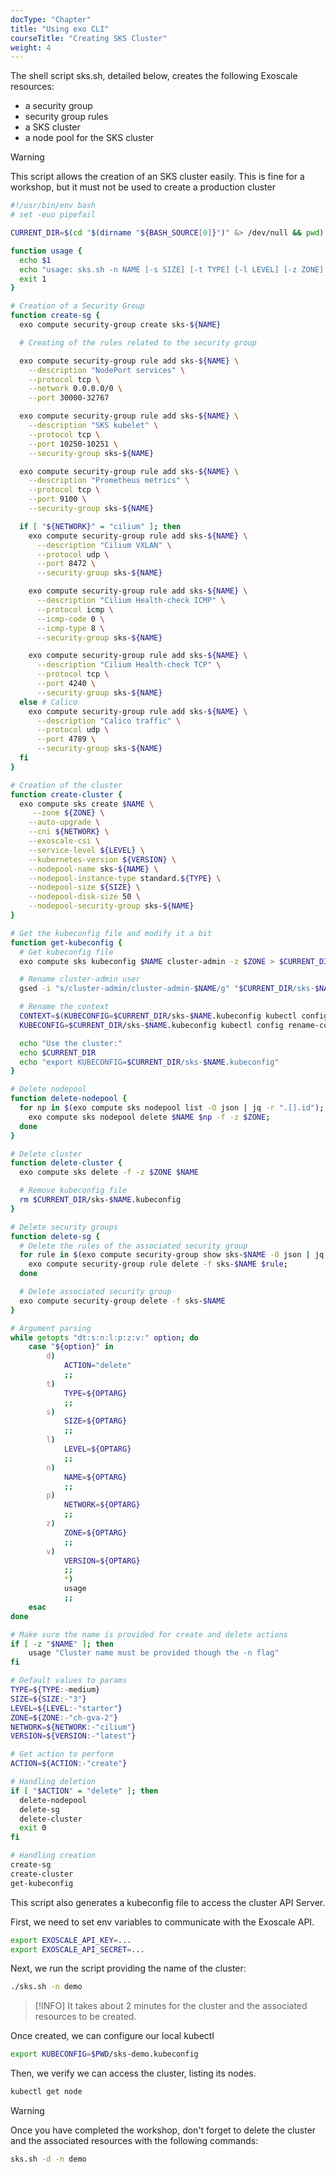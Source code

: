 ```yaml
---
docType: "Chapter"
title: "Using exo CLI"
courseTitle: "Creating SKS Cluster"
weight: 4
---
```


The shell script sks.sh, detailed below, creates the following Exoscale resources:

- a security group
- security group rules
- a SKS cluster
- a node pool for the SKS cluster

> [!WARNING]
> This script allows the creation of an SKS cluster easily. This is fine for a workshop, but it must not be used to create a production cluster

```bash {filename="sks.sh"}
#!/usr/bin/env bash
# set -euo pipefail

CURRENT_DIR=$(cd "$(dirname "${BASH_SOURCE[0]}")" &> /dev/null && pwd)

function usage {
  echo $1
  echo "usage: sks.sh -n NAME [-s SIZE] [-t TYPE] [-l LEVEL] [-z ZONE] [-p NETWORK] [-v VERSION]"
  exit 1
}

# Creation of a Security Group
function create-sg {
  exo compute security-group create sks-${NAME}

  # Creating of the rules related to the security group

  exo compute security-group rule add sks-${NAME} \
    --description "NodePort services" \
    --protocol tcp \
    --network 0.0.0.0/0 \
    --port 30000-32767

  exo compute security-group rule add sks-${NAME} \
    --description "SKS kubelet" \
    --protocol tcp \
    --port 10250-10251 \
    --security-group sks-${NAME}

  exo compute security-group rule add sks-${NAME} \
    --description "Prometheus metrics" \
    --protocol tcp \
    --port 9100 \
    --security-group sks-${NAME}

  if [ "${NETWORK}" = "cilium" ]; then
    exo compute security-group rule add sks-${NAME} \
      --description "Cilium VXLAN" \
      --protocol udp \
      --port 8472 \
      --security-group sks-${NAME}

    exo compute security-group rule add sks-${NAME} \
      --description "Cilium Health-check ICMP" \
      --protocol icmp \
      --icmp-code 0 \
      --icmp-type 8 \
      --security-group sks-${NAME}

    exo compute security-group rule add sks-${NAME} \
      --description "Cilium Health-check TCP" \
      --protocol tcp \
      --port 4240 \
      --security-group sks-${NAME}
  else # Calico
    exo compute security-group rule add sks-${NAME} \
      --description "Calico traffic" \
      --protocol udp \
      --port 4789 \
      --security-group sks-${NAME}
  fi
}

# Creation of the cluster
function create-cluster {
  exo compute sks create $NAME \
     --zone ${ZONE} \
    --auto-upgrade \
    --cni ${NETWORK} \
    --exoscale-csi \
    --service-level ${LEVEL} \
    --kubernetes-version ${VERSION} \
    --nodepool-name sks-${NAME} \
    --nodepool-instance-type standard.${TYPE} \
    --nodepool-size ${SIZE} \
    --nodepool-disk-size 50 \
    --nodepool-security-group sks-${NAME}
}

# Get the kubeconfig file and modify it a bit
function get-kubeconfig {
  # Get kubeconfig file
  exo compute sks kubeconfig $NAME cluster-admin -z $ZONE > $CURRENT_DIR/sks-$NAME.kubeconfig

  # Rename cluster-admin user
  gsed -i "s/cluster-admin/cluster-admin-$NAME/g" "$CURRENT_DIR/sks-$NAME.kubeconfig"

  # Rename the context
  CONTEXT=$(KUBECONFIG=$CURRENT_DIR/sks-$NAME.kubeconfig kubectl config current-context)
  KUBECONFIG=$CURRENT_DIR/sks-$NAME.kubeconfig kubectl config rename-context $CONTEXT $NAME

  echo "Use the cluster:"
  echo $CURRENT_DIR
  echo "export KUBECONFIG=$CURRENT_DIR/sks-$NAME.kubeconfig"
}

# Delete nodepool
function delete-nodepool {
  for np in $(exo compute sks nodepool list -O json | jq -r ".[].id"); do
    exo compute sks nodepool delete $NAME $np -f -z $ZONE;
  done
}

# Delete cluster
function delete-cluster {
  exo compute sks delete -f -z $ZONE $NAME

  # Remove kubeconfig file
  rm $CURRENT_DIR/sks-$NAME.kubeconfig
}

# Delete security groups
function delete-sg {
  # Delete the rules of the associated security group
  for rule in $(exo compute security-group show sks-$NAME -O json | jq -r ".ingress_rules[].id"); do
    exo compute security-group rule delete -f sks-$NAME $rule;
  done

  # Delete associated security group
  exo compute security-group delete -f sks-$NAME
}

# Argument parsing
while getopts "dt:s:n:l:p:z:v:" option; do
    case "${option}" in
        d)
            ACTION="delete"
            ;;
        t)
            TYPE=${OPTARG}
            ;;
        s)
            SIZE=${OPTARG}
            ;;
        l)
            LEVEL=${OPTARG}
            ;;
        n)
            NAME=${OPTARG}
            ;;
        p)
            NETWORK=${OPTARG}
            ;;
        z)
            ZONE=${OPTARG}
            ;;
        v)
            VERSION=${OPTARG}
            ;;
            *)
            usage
            ;;
    esac
done

# Make sure the name is provided for create and delete actions
if [ -z "$NAME" ]; then
    usage "Cluster name must be provided though the -n flag"
fi

# Default values to params
TYPE=${TYPE:-medium}
SIZE=${SIZE:-"3"}
LEVEL=${LEVEL:-"starter"}
ZONE=${ZONE:-"ch-gva-2"}
NETWORK=${NETWORK:-"cilium"}
VERSION=${VERSION:-"latest"}

# Get action to perform
ACTION=${ACTION:-"create"}

# Handling deletion
if [ "$ACTION" = "delete" ]; then
  delete-nodepool
  delete-sg
  delete-cluster
  exit 0
fi

# Handling creation
create-sg
create-cluster
get-kubeconfig
```

This script also generates a kubeconfig file to access the cluster API Server.

First, we need to set env variables to communicate with the Exoscale API.

```bash
export EXOSCALE_API_KEY=...
export EXOSCALE_API_SECRET=...
```

Next, we run the script providing the name of the cluster:

```bash
./sks.sh -n demo
```

> [!INFO]
> It takes about 2 minutes for the cluster and the associated resources to be created.

Once created, we can configure our local kubectl

```bash
export KUBECONFIG=$PWD/sks-demo.kubeconfig
```

Then, we verify we can access the cluster, listing its nodes.

```bash
kubectl get node
```

> [!WARNING]
> Once you have completed the workshop, don't forget to delete the cluster and the associated resources with the following commands:

```bash
sks.sh -d -n demo
```
